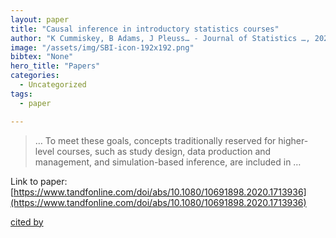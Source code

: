 ```yaml
---
layout: paper
title: "Causal inference in introductory statistics courses"
author: "K Cummiskey, B Adams, J Pleuss… - Journal of Statistics …, 2020 - Taylor & Francis"
image: "/assets/img/SBI-icon-192x192.png"
bibtex: "None"
hero_title: "Papers"
categories:
  - Uncategorized
tags:
  - paper

---
```

>… To meet these goals, concepts traditionally reserved for higher-level courses, such as study design, data production and management, and simulation-based inference, are included in …

Link to paper: [https://www.tandfonline.com/doi/abs/10.1080/10691898.2020.1713936](https://www.tandfonline.com/doi/abs/10.1080/10691898.2020.1713936)

[cited by](https://scholar.google.com/scholar?cites=17290327966723121655&as_sdt=2005&sciodt=0,5&hl=en&num=20)
